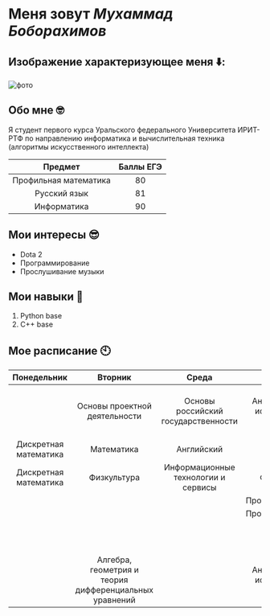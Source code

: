 # Меня зовут _Мухаммад Боборахимов_

## Изображение характеризующее меня ⬇️:
![фото](https://img-webcalypt.ru/img/thumb/lg/images/meme-templates/5P5rCX2iXRZA6QYj2dmeWd2qMi2akxHA.jpeg.jpg)

## Обо мне 🤓
Я студент первого курса Уральского федерального Университета ИРИТ-РТФ по направлению информатика и вычислительная техника (алгоритмы искусственного интеллекта)

| Предмет             |  Баллы ЕГЭ  |
| :------------------:|:-----------:|
|Профильная математика|        80   |
|Русский язык         |         81  |
|Информатика          |        90   |


## Мои интересы 😎
- Dota 2
- Программирование
- Прослушивание музыки

## Мои навыки 🥺
1. Python base
2. C++ base

## Мое расписание 🕙
|Понедельник|Вторник | Среда | Четверг| Пятница | Суббота | 
|:---:|:---:|:---:|:---:|:---:|:---:|
|     |     Основы проектной деятельности     |  Основы российский государственности          |     Анализ данных и искусственный интеллект       |         Алгебра, геометрия и теория дифференциальных уравнений   |       Математика     |
|      Дискретная математика  |      Математика           |             Английский                  |                                                    |                                                            |             Математика        | 
|    Дискретная математика     |   Физкультура            |         Информационные технологии и сервисы         |        Физкультура              |                        |                |
|||| Программирование|||
|||                                                         |   Программирование          |                         |                  |
|                                |                       |                                                         |           |        Информационные технологии и сервисы                 |                  |
|                                |           Алгебра, геометрия и теория дифференциальных уравнений            |                                                         |         Анализ данных и искусственный интеллект         |                         |                  |

